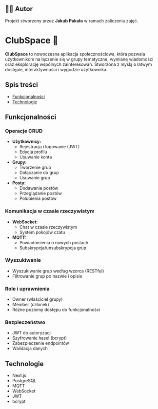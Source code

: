 ## 🧑‍💻 Autor

Projekt stworzony przez **Jakub Pakuła** w ramach zaliczenia zajęć.

# ClubSpace 🚀

**ClubSpace** to nowoczesna aplikacja społecznościowa, która pozwala użytkownikom na łączenie się w grupy tematyczne, wymianę wiadomości oraz eksplorację wspólnych zainteresowań. Stworzona z myślą o łatwym dostępie, interaktywności i wygodzie użytkownika.

## Spis treści

- [Funkcjonalności](#funkcjonalności)
- [Technologie](#technologie)

## Funkcjonalności

### Operacje CRUD

- **Użytkownicy:**
  - Rejestracja i logowanie (JWT)
  - Edycja profilu
  - Usuwanie konta
- **Grupy:**
  - Tworzenie grup
  - Dołączanie do grup
  - Usuwanie grup
- **Posty:**
  - Dodawanie postów
  - Przeglądanie postów
  - Polubienia postów

### Komunikacja w czasie rzeczywistym

- **WebSocket:**
  - Chat w czasie rzeczywistym
  - System pokojów czatu
- **MQTT:**
  - Powiadomienia o nowych postach
  - Subskrypcja/unsubskrypcja grup

### Wyszukiwanie

- Wyszukiwanie grup według wzorca (RESTful)
- Filtrowanie grup po nazwie i opisie

### Role i uprawnienia

- Owner (właściciel grupy)
- Member (członek)
- Różne poziomy dostępu do funkcjonalności

### Bezpieczeństwo

- JWT do autoryzacji
- Szyfrowanie haseł (bcrypt)
- Zabezpieczenie endpointów
- Walidacja danych

## Technologie

- Next.js
- PostgreSQL
- MQTT
- WebSocket
- JWT
- bcrypt
